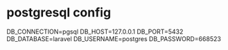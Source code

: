 # postgresql config
DB_CONNECTION=pgsql
DB_HOST=127.0.0.1
DB_PORT=5432
DB_DATABASE=laravel
DB_USERNAME=postgres
DB_PASSWORD=668523